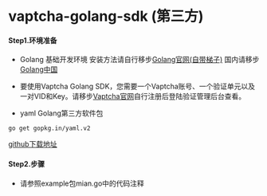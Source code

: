 # vaptcha-golang-sdk (第三方)
#### Step1.环境准备

- Golang 基础开发环境 安装方法请自行移步[Golang官网(自带梯子)](https://golang.org/) 国内请移步[Golang中国](https://www.golangtc.com/download)

- 要使用Vaptcha Golang SDK，您需要一个Vaptcha账号、一个验证单元以及一对VID和Key。请移步[Vaptcha官网](https://www.vaptcha.com/)自行注册后登陆验证管理后台查看。

- yaml Golang第三方软件包 
```shell
go get gopkg.in/yaml.v2
```

[github下载地址](https://github.com/jian-yu/vaptcha-golang-sdk.git)


#### Step2.步骤

- 请参照example包mian.go中的代码注释